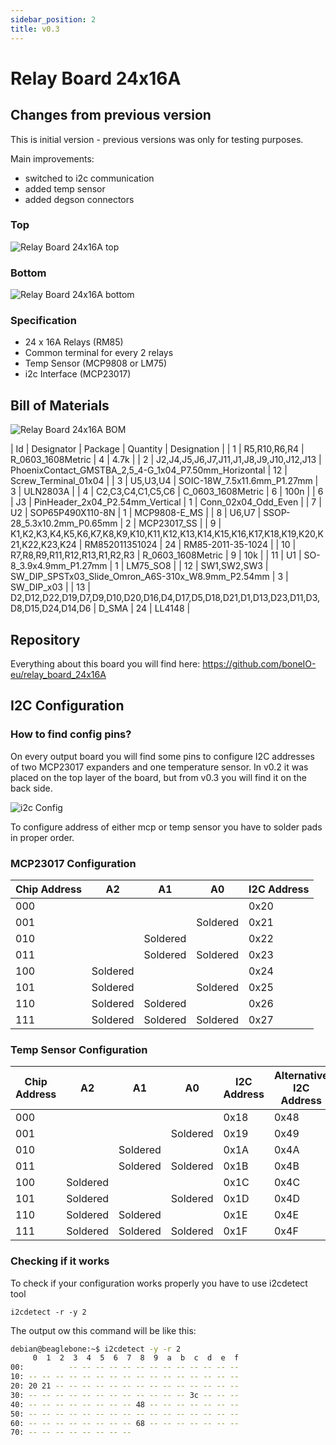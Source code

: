 ```yaml
---
sidebar_position: 2
title: v0.3
---
```


# Relay Board 24x16A

## Changes from previous version

This is initial version - previous versions was only for testing purposes.

Main improvements:

- switched to i2c communication
- added temp sensor
- added degson connectors

### Top

![Relay Board 24x16A top](/img/24x16a_v0.3_top.jpg)

### Bottom

![Relay Board 24x16A bottom](/img/24x16a_v0.3_bottom.jpg)

### Specification

- 24 x 16A Relays (RM85)
- Common terminal for every 2 relays
- Temp Sensor (MCP9808 or LM75)
- i2c Interface (MCP23017)

## Bill of Materials

![Relay Board 24x16A BOM](/img/24x16a_v0.3_bom.jpg)

| Id  | Designator | Package | Quantity | Designation |
| 1   | R5,R10,R6,R4 | R\_0603\_1608Metric | 4   | 4.7k |
| 2   | J2,J4,J5,J6,J7,J11,J1,J8,J9,J10,J12,J13 | PhoenixContact\_GMSTBA\_2,5\_4-G\_1x04\_P7.50mm\_Horizontal | 12  | Screw\_Terminal\_01x04 |
| 3   | U5,U3,U4 | SOIC-18W\_7.5x11.6mm\_P1.27mm | 3   | ULN2803A |
| 4   | C2,C3,C4,C1,C5,C6 | C\_0603\_1608Metric | 6   | 100n |
| 6   | J3  | PinHeader\_2x04\_P2.54mm_Vertical | 1   | Conn\_02x04\_Odd_Even |
| 7   | U2  | SOP65P490X110-8N | 1   | MCP9808-E_MS |
| 8   | U6,U7 | SSOP-28\_5.3x10.2mm\_P0.65mm | 2   | MCP23017_SS |
| 9   | K1,K2,K3,K4,K5,K6,K7,K8,K9,K10,K11,K12,K13,K14,K15,K16,K17,K18,K19,K20,K21,K22,K23,K24 | RM852011351024 | 24  | RM85-2011-35-1024 |
| 10  | R7,R8,R9,R11,R12,R13,R1,R2,R3 | R\_0603\_1608Metric | 9   | 10k |
| 11  | U1  | SO-8\_3.9x4.9mm\_P1.27mm | 1   | LM75_SO8 |
| 12  | SW1,SW2,SW3 | SW\_DIP\_SPSTx03\_Slide\_Omron\_A6S-310x\_W8.9mm_P2.54mm | 3   | SW\_DIP\_x03 |
| 13  | D2,D12,D22,D19,D7,D9,D10,D20,D16,D4,D17,D5,D18,D21,D1,D13,D23,D11,D3,D8,D15,D24,D14,D6 | D_SMA | 24  | LL4148 |

## Repository

Everything about this board you will find here: https://github.com/boneIO-eu/relay_board_24x16A

## I2C Configuration

### How to find config pins?

On every output board you will find some pins to configure I2C addresses of two MCP23017 expanders and one temperature sensor. In v0.2 it was placed on the top layer of the board, but from v0.3 you will find it on the back side.

![i2c Config](/img/24x16a_v0.3_bottom_label.jpg)

To configure address of either mcp or temp sensor you have to solder pads in proper order.

### MCP23017 Configuration

| Chip Address | A2       | A1       | A0       | I2C Address |
| ------------ | -------- | -------- | -------- | ----------- |
| 000          |          |          |          | 0x20        |
| 001          |          |          | Soldered | 0x21        |
| 010          |          | Soldered |          | 0x22        |
| 011          |          | Soldered | Soldered | 0x23        |
| 100          | Soldered |          |          | 0x24        |
| 101          | Soldered |          | Soldered | 0x25        |
| 110          | Soldered | Soldered |          | 0x26        |
| 111          | Soldered | Soldered | Soldered | 0x27        |

### Temp Sensor Configuration

| Chip Address | A2       | A1       | A0       | I2C Address | Alternative I2C Address |
| ------------ | -------- | -------- | -------- | ----------- | ----------------------- |
| 000          |          |          |          | 0x18        | 0x48                    |
| 001          |          |          | Soldered | 0x19        | 0x49                    |
| 010          |          | Soldered |          | 0x1A        | 0x4A                    |
| 011          |          | Soldered | Soldered | 0x1B        | 0x4B                    |
| 100          | Soldered |          |          | 0x1C        | 0x4C                    |
| 101          | Soldered |          | Soldered | 0x1D        | 0x4D                    |
| 110          | Soldered | Soldered |          | 0x1E        | 0x4E                    |
| 111          | Soldered | Soldered | Soldered | 0x1F        | 0x4F                    |

### Checking if it works

To check if your configuration works properly you have to use i2cdetect tool

```console
i2cdetect -r -y 2
```

The output ow this command will be like this:

```bash
debian@beaglebone:~$ i2cdetect -y -r 2
     0  1  2  3  4  5  6  7  8  9  a  b  c  d  e  f
00:          -- -- -- -- -- -- -- -- -- -- -- -- --
10: -- -- -- -- -- -- -- -- -- -- -- -- -- -- -- --
20: 20 21 -- -- -- -- -- -- -- -- -- -- -- -- -- --
30: -- -- -- -- -- -- -- -- -- -- -- -- 3c -- -- --
40: -- -- -- -- -- -- -- -- 48 -- -- -- -- -- -- --
50: -- -- -- -- -- -- -- -- -- -- -- -- -- -- -- --
60: -- -- -- -- -- -- -- -- 68 -- -- -- -- -- -- --
70: -- -- -- -- -- -- -- --
```

